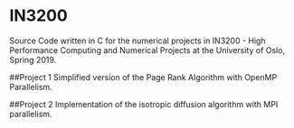 # IN3200
Source Code written in C for the numerical projects in IN3200 - High Performance Computing and Numerical Projects at the University of Oslo, Spring 2019.

##Project 1
Simplified version of the Page Rank Algorithm with OpenMP Parallelism.

##Project 2
Implementation of the isotropic diffusion algorithm with MPI parallelism.
